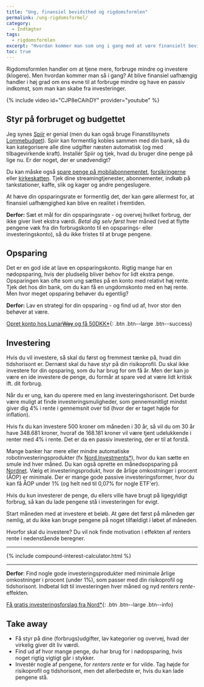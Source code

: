 ```yaml
---
title: "Ung, finansiel bevidsthed og rigdomsformlen"
permalink: /ung-rigdomsformel/
category:
  - Indtægter
tags:
  - rigdomsformlen
excerpt: "Hvordan kommer man som ung i gang med at være finansielt bevidst og få styr på sin økonomi?"
toc: true
---
```


Rigdomsformlen handler om at tjene mere, forbruge mindre og investere (klogere). Men hvordan kommer man så i gang? At blive finansiel uafhængig handler i høj grad om ens evne til at forbruge mindre og have en passiv indkomst, som man kan skabe fra investeringer.

{% include video id="CJP8eCAihDY" provider="youtube" %}

## Styr på forbruget og budgettet

Jeg synes [Spiir](http://www.spiir.dk) er genial (men du kan også bruge Finanstilsynets [Lommebudget](https://www.raadtilpenge.dk/penge-beregner/Lommebudget)). Spiir kan formentlig kobles sammen med din bank, så du kan kategorisere alle dine udgifter næsten automatisk (og med tilbagevirkende kraft). Installér Spiir og tjek, hvad du bruger dine penge på lige nu. Er der noget, der er unødvendigt?

Du kan måske også [spare penge på mobilabonnementet](/mobilabonnement/), [forsikringerne](/forsikringer/) eller [kirkeskatten](/kirkeskat/). Tjek dine streamingtjenester, abonnementer, indkøb på tankstationer, kaffe, slik og kager og andre pengeslugere.

At hæve din opsparingsrate er formentlig det, der kan gøre allermest for, at finansiel uafhængighed kan blive en realitet i fremtiden.

**Derfor:** Sæt et mål for din opsparingsrate - og overvej hvilket forbrug, der ikke giver livet ekstra værdi. _Betal dig selv først_ hver måned (ved at flytte pengene væk fra din forbrugskonto til en opsparings- eller investeringskonto), så du ikke fristes til at bruge pengene.

## Opsparing

Det er en god ide at lave en opsparingskonto. Rigtig mange har en nødopsparing, hvis der pludselig bliver behov for lidt ekstra penge. Opsparingen kan ofte som ung sættes på en konto med relativt høj rente. Tjek det hos din bank, om du kan få en ungdomskonto med en høj rente. Men hvor meget opsparing behøver du egentlig?

**Derfor:** Lav en strategi for din opsparing - og find ud af, hvor stor den behøver at være.

[Opret konto hos Lunar<del date="2019-10-03T09:16:18+02:00">Way</del> og få 50DKK\*](/go/lunarway/){: .btn .btn--large .btn--success} 

## Investering

Hvis du vil investere, så skal du først og fremmest tænke på, hvad din tidshorisont er. Dernæst skal du have styr på din risikoprofil. Du skal ikke investere for din opsparing, som du har brug for om få år. Men der kan jo være en ide investere de penge, du formår at spare ved at være lidt kritisk ift. dit forbrug.

Når du er ung, kan du operere med en lang investeringshorisont. Det burde være muligt at finde investeringsmuligheder, som gennemsnitligt mindst giver dig 4% i rente i gennemsnit over tid (hvor der er taget højde for inflation).

Hvis fx du kan investere 500 kroner om måneden i 30 år, så vil du om 30 år have 348.681 kroner, hvoraf de 168.181 kroner vil være tjent udelukkende i renter med 4% i rente. Det er da en passiv investering, der er til at forstå.

Mange banker har mere eller mindre automatiske robotinvesteringsprodukter (fx [Nord.Investments\*](/go/nord/)), hvor du kan sætte en smule ind hver måned. Du kan også oprette en månedsopsparing på [Nordnet](/go/nordnet/). Vælg et investeringsprodukt, hvor de årlige omkostninger i procent (ÅOP) er minimale. Der er mange gode passive investeringsformer, hvor du kan få ÅOP under 1% (og helt ned til 0,07% for nogle ETF'er).

Hvis du kun investerer de penge, du ellers ville have brugt på ligegyldigt forbrug, så kan du lade pengene stå i investeringen for evigt. 

Start måneden med at investere et beløb. At gøre det først på måneden gør nemlig, at du ikke kan bruge pengene på noget tilfældigt i løbet af måneden. 

Hvorfor skal du investere? Du vil nok finde motivation i effekten af renters rente i nedenstående beregner.

***

{% include compound-interest-calculator.html %}

***

**Derfor**: Find nogle gode investeringsprodukter med minimale årlige omkostninger i procent (under 1%), som passer med din risikoprofil og tidshorisont. Indbetal lidt til investeringen hver måned og nyd _renters rente_-effekten.

[Få gratis investeringsforslag fra Nord\*](/go/nord/){: .btn .btn--large .btn--info} 

## Take away

- Få styr på dine (forbrugs)udgifter, lav kategorier og overvej, hvad der virkelig giver dit liv værdi.
- Find ud af hvor mange penge, du har brug for i nødopsparing, hvis noget rigtig vigtigt går i stykker.
- Investér nogle af pengene, for _renters rente_ er for vilde. Tag højde for risikoprofil og tidshorisont, men det allerbedste er, hvis du kan lade pengene stå.